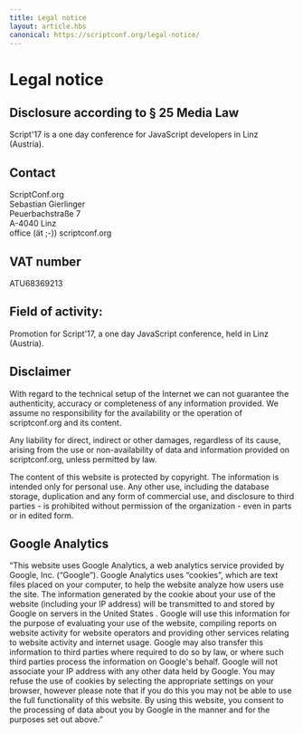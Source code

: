 ```yaml
---
title: Legal notice
layout: article.hbs
canonical: https://scriptconf.org/legal-notice/
---
```


# Legal notice

## Disclosure according to § 25 Media Law

Script'17 is a one day conference for JavaScript developers in Linz (Austria).

## Contact
ScriptConf.org<br>
Sebastian Gierlinger<br>
Peuerbachstraße 7<br>
A-4040 Linz<br>
office (ät ;-)) scriptconf.org

## VAT number

ATU68369213

## Field of activity:

Promotion for Script'17, a one day JavaScript conference, held in Linz (Austria).

## Disclaimer

With regard to the technical setup of the Internet we can not guarantee the authenticity, accuracy or completeness of any information provided. We assume no responsibility for the availability or the operation of scriptconf.org and its content.

Any liability for direct, indirect or other damages, regardless of its cause, arising from the use or non-availability of data and information provided on scriptconf.org, unless permitted by law.

The content of this website is protected by copyright. The information is intended only for personal use. Any other use, including the database storage, duplication and any form of commercial use, and disclosure to third parties - is prohibited without permission of the organization - even in parts or in edited form.

## Google Analytics

“This website uses Google Analytics, a web analytics service provided by Google, Inc. (“Google”). Google Analytics uses “cookies”, which are text files placed on your computer, to help the website analyze how users use the site. The information generated by the cookie about your use of the website (including your IP address) will be transmitted to and stored by Google on servers in the United States . Google will use this information for the purpose of evaluating your use of the website, compiling reports on website activity for website operators and providing other services relating to website activity and internet usage. Google may also transfer this information to third parties where required to do so by law, or where such third parties process the information on Google's behalf. Google will not associate your IP address with any other data held by Google. You may refuse the use of cookies by selecting the appropriate settings on your browser, however please note that if you do this you may not be able to use the full functionality of this website. By using this website, you consent to the processing of data about you by Google in the manner and for the purposes set out above.”
